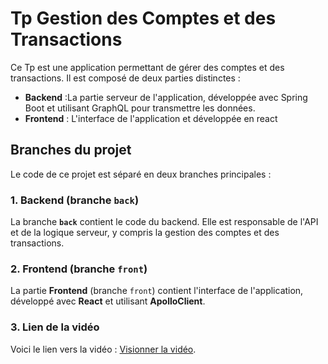 # Tp Gestion des Comptes et des Transactions

Ce Tp est une application permettant de gérer des comptes et des transactions. Il est composé de deux parties distinctes :

- **Backend** :La partie serveur de l'application, développée avec Spring Boot et utilisant GraphQL pour transmettre les données.
- **Frontend** : L'interface  de l'application et développée en react

## Branches du projet

Le code de ce projet est séparé en deux branches principales :

### 1. Backend (branche `back`)

La branche **`back`** contient le code du backend. Elle est responsable de l'API et de la logique serveur, y compris la gestion des comptes et des transactions.

### 2. Frontend (branche `front`)

La partie **Frontend** (branche `front`) contient l'interface de l'application, développé avec **React** et utilisant **ApolloClient**.


### 3. Lien de la vidéo

Voici le lien vers la vidéo : [Visionner la vidéo](https://drive.google.com/file/d/1DJfa8VaK1-OGsdeYkr7IodYGS96ouhCV/view?usp=sharing).



